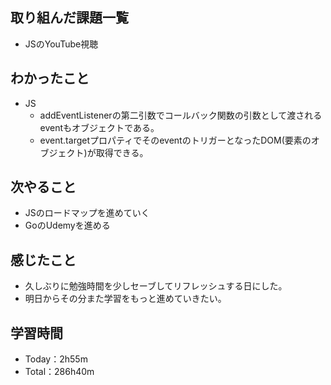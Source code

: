 ## 取り組んだ課題一覧
- JSのYouTube視聴

## わかったこと
- JS
  - addEventListenerの第二引数でコールバック関数の引数として渡されるeventもオブジェクトである。
  - event.targetプロパティでそのeventのトリガーとなったDOM(要素のオブジェクト)が取得できる。

## 次やること
- JSのロードマップを進めていく
- GoのUdemyを進める

## 感じたこと
- 久しぶりに勉強時間を少しセーブしてリフレッシュする日にした。
- 明日からその分また学習をもっと進めていきたい。

## 学習時間　
- Today：2h55m
- Total：286h40m
